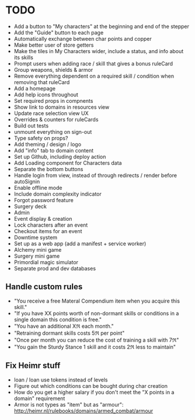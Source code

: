 # TODO

- Add a button to "My characters" at the beginning and end of the stepper
- Add the "Guide" button to each page
- Automatically exchange between char points and copper
- Make better user of store getters
- Make the tiles in My Characters wider, include a status, and info about its skills
- Prompt users when adding race / skill that gives a bonus ruleCard
- Group weapons, shields & armor
- Remove everything dependent on a required skill / condition when removing that ruleCard
- Add a homepage
- Add help icons throughout
- Set required props in compnents
- Show link to domains in resources view
- Update race selection view UX
- Overrides & counters for ruleCards
- Build out tests
- unmount everything on sign-out
- Type safety on props?
- Add theming / design / logo
- Add "info" tab to domain content
- Set up Github, including deploy action
- Add Loading component for Characters data
- Separate the bottom buttons
- Handle login from view, instead of through redirects / render before autoSignin
- Enable offline mode
- Include domain complexity indicator
- Forgot password feature
- Surgery deck
- Admin
- Event display & creation
- Lock characters after an event
- Checkout items for an event
- Downtime system
- Set up as a web app (add a manifest + service worker)
- Alchemy mini game
- Surgery mini game
- Primordial magic simulator
- Separate prod and dev databases

## Handle custom rules

- "You receive a free Materal Compendium item when you acquire this skill."
- "If you have XX points worth of non-dormant skills or conditions in a single domain this condition is free."
- "You have an additional Xℜ each month."
- "Retraining dormant skills costs 5ℜ per point"
- "Once per month you can reduce the cost of training a skill with 7ℜ"
- "You gain the Sturdy Stance 1 skill and it costs 2ℜ less to maintain"

## Fix Heimr stuff

- loan / loan use tokens instead of levels
- Figure out which conditions can be bought during char creation
- How do you get a higher salary if you don't meet the "X points in a domain" requirement
- Armor is not types as "item" but as "armour": http://heimr.nl/rulebooks/domains/armed_combat/armour
